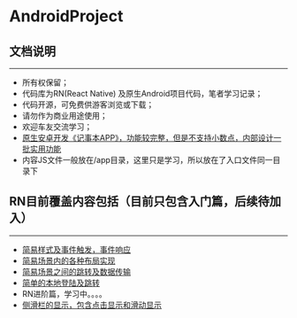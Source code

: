 # AndroidProject
<h2>文档说明</h2>
<hr>
<ul>
<li>所有权保留；</li>
<li>代码库为RN(React Native) 及原生Android项目代码，笔者学习记录；</li>
<li>代码开源，可免费供游客浏览或下载；</li>
<li>请勿作为商业用途使用；</li>
<li>欢迎车友交流学习；</li>
<li><a href="https://github.com/student084/AndroidProject/tree/master/SLS60020_07_25">原生安卓开发《记事本APP》，功能较完整，但是不支持小数点，内部设计一批实用功能</a></li>
<li>内容JS文件一般放在/app目录，这里只是学习，所以放在了入口文件同一目录下</li>
</ul>
<h2>RN目前覆盖内容包括（目前只包含入门篇，后续待加入）</h2>
<hr>
<ul>
<li><a href="https://github.com/student084/AndroidProject/tree/master/addSence">简易样式及事件触发，事件响应</a></li>
<li><a href="https://github.com/student084/AndroidProject/tree/master/RNshow">简易场景内的各种布局实现</a></li>
<li><a href="https://github.com/student084/AndroidProject/tree/master/addSence">简易场景之间的跳转及数据传输</a></li>
<li><a href="https://github.com/student084/AndroidProject/tree/master/RNshow">简单的本地登陆及跳转</a></li>
<li>RN进阶篇，学习中。。。。</li>
<li><a href="https://github.com/student084/AndroidProject/tree/master/demo">侧滑栏的显示，包含点击显示和滑动显示</a></li>
</ul>
